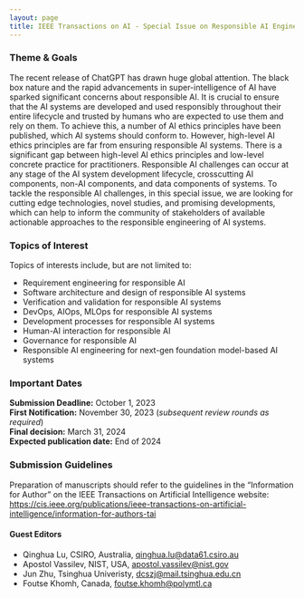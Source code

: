 ```yaml
---
layout: page
title: IEEE Transactions on AI - Special Issue on Responsible AI Engineering
---
```



### Theme & Goals

The recent release of ChatGPT has drawn huge global attention. The black box nature and the rapid advancements in super-intelligence of AI have sparked significant concerns about responsible AI. It is crucial to ensure that the AI systems are developed and used responsibly throughout their entire lifecycle and trusted by humans who are expected to use them and rely on them. To achieve this, a number of AI ethics principles have been published, which AI systems should conform to. However, high-level AI ethics principles are far from ensuring responsible AI systems. There is a significant gap between high-level AI ethics principles and low-level concrete practice for practitioners. Responsible AI challenges can occur at any stage of the AI system development lifecycle, crosscutting AI components, non-AI components, and data components of systems. To tackle the responsible AI challenges, in this special issue, we are looking for cutting edge technologies, novel studies, and promising developments, which can help to inform the community of stakeholders of available actionable approaches to the responsible engineering of AI systems.

### Topics of Interest

Topics of interests include, but are not limited to:

- Requirement engineering for responsible AI
- Software architecture and design of responsible AI systems
- Verification and validation for responsible AI systems
- DevOps, AIOps, MLOps for responsible AI systems
- Development processes for responsible AI systems
- Human-AI interaction for responsible AI 
- Governance for responsible AI
- Responsible AI engineering for next-gen foundation model-based AI systems


### Important Dates

**Submission Deadline:** October 1, 2023
<br>
**First Notification:** November 30, 2023 (*subsequent review rounds as required*)
<br>
**Final decision:** March 31, 2024
<br>
**Expected publication date:** End of 2024


### Submission Guidelines
Preparation of manuscripts should refer to the guidelines in the “Information for Author” on the IEEE Transactions on Artificial Intelligence website: <https://cis.ieee.org/publications/ieee-transactions-on-artificial-intelligence/information-for-authors-tai>


#### Guest Editors

- Qinghua Lu, CSIRO, Australia, <qinghua.lu@data61.csiro.au>
- Apostol Vassilev, NIST, USA, <apostol.vassilev@nist.gov>
- Jun Zhu, Tsinghua Univeristy, <dcszj@mail.tsinghua.edu.cn>
- Foutse Khomh, Canada, <foutse.khomh@polymtl.ca>
